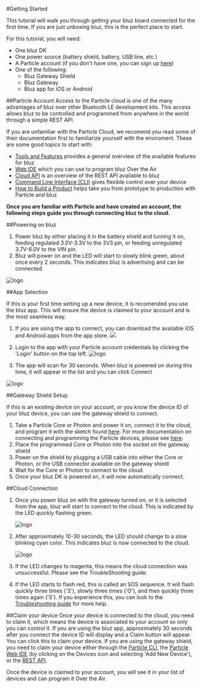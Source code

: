 #Getting Started

This tutorial will walk you through getting your bluz board connected for the first time. If you are just unboxing bluz, this is the perfect place to start.

For this tutorial, you will need:

- One bluz DK
- One power source (battery shield, battery, USB line, etc.)
- A Particle account (if you don't have one, you can sign up [here](https://dashboard.particle.io/login))
- One of the following:
    - Bluz Gateway Shield
    - Bluz Gateway
    - Bluz app for iOS or Android

##Particle Account
Access to the Particle cloud is one of the many advantages of bluz over other Bluetooth LE development kits. This access allows bluz to be controlled
and programmed from anywhere in the world through a simple REST API.

If you are unfamiliar with the Particle Cloud, we recomend you read some of their documentation first to familiarize yourself with the enviroment. These are some good
topics to start with:

- [Tools and Features](https://docs.particle.io/guide/tools-and-features/intro/) provides a general overview of the available features for bluz
- [Web IDE](https://docs.particle.io/guide/getting-started/build/photon/) which you can use to program bluz Over the Air
- [Cloud API](https://docs.particle.io/reference/api/) is an overview of the REST API available to bluz
- [Command Line Interface (CLI)](https://docs.particle.io/reference/cli/) gives flexible control over your device
- [How to Build a Product](https://docs.particle.io/guide/how-to-build-a-product/intro/) helps take you from prototype to production with Particle and bluz

**Once you are familiar with Particle and have created an account, the following steps guide you through connecting bluz to the cloud.**

##Powering on bluz

1. Power bluz by either placing it in the battery shield and turning it on, feeding regulated 3.0V-3.3V to the 3V3 pin, or feeding unregulated 3.7V-6.0V to the VIN pin.
2. Bluz will power on and the LED will start to slowly blink green, about once every 2 seconds. This indicates bluz is advertising and can be connected.

![logo](/img/bluz_advertising.gif)


##App Selection

If this is your first time setting up a new device, it is recomended you use the bluz app. This will ensure the device is claimed to your account
and is the most seamless way.

1. If you are using the app to connect, you can download the available iOS and Android apps from the app store.
[<img src="/img/app_store_logo.png">](https://itunes.apple.com/us/app/bluz/id1068381227?ls=1&mt=8)

2. Login to the app with your Particle account credentials by clicking the 'Login' button on the top left.
![logo](/img/ios_app_login.png)

3. The app will scan for 30 seconds. When bluz is powered on during this time, it will appear in the list and you can click Connect

![logo](/img/ios_app.png)

##Gateway Shield Setup

If this is an existing device on your account, or you know the device ID of your bluz device, you can use the gateway shield to connect. 

1. Take a Particle Core or Photon and power it on, connect it to the cloud, and program it with the sketch found [here](https://github.com/bluzDK/bluz-beta/tree/master/gateway/photon-sketch-0.1.0). For more documentation on connecting and programming the Particle devices, please see [here](https://docs.particle.io/guide/getting-started/start/photon/).
2. Place the programmed Core or Photon into the socket on the gateway shield
3. Power on the shield by plugging a USB cable into either the Core or Photon, or the USB connector available on the gateway shield
4. Wait for the Core or Photon to connect to the cloud.
5. Once your bluz DK is powered on, it will now automatically connect.

##Cloud Connection
1. Once you power bluz on with the gateway turned on, or it is selected from the app, bluz will start to connect to the cloud. This is indicated by the LED quickly flashing green.

    ![logo](/img/bluz_connecting.gif)


2. After approximately 10-30 seconds, the LED should change to a slow blinking cyan color. This indicates bluz is now connected to the cloud.

    ![logo](/img/bluz_connected.gif)


3. If the LED changes to magenta, this means the cloud connection was unsuccessful. Please see the TroubleShooting guide.
4. If the LED starts to flash red, this is called an SOS sequence. It will flash quickly three times ('S'), slowly three times ('O'), and then quickly three times again ('S'). If you experience this, you can look to the [Troubleshooting guide](../troubleshooting/sos.md) for more help.

##Claim your device
Once your device is connected to the cloud, you need to claim it, which means the device is associated to your account so only you can control it.
If you are using the bluz app, approximately 30 seconds after you connect the device ID will display and a Claim button will appear. You can
click this to claim your device. If you are using the gateway shield, you
need to claim your device either through the [Particle CLI](https://docs.particle.io/reference/cli/#particle-device-add),
the [Particle Web IDE](https://build.particle.io/login) (by clicking on the Devices icon and selecting 'Add New Device'),
or the [REST API](https://docs.particle.io/reference/api/#claim-a-device).

Once the device is claimed to your account, you will see it in your list of devices and can program it Over the Air.



